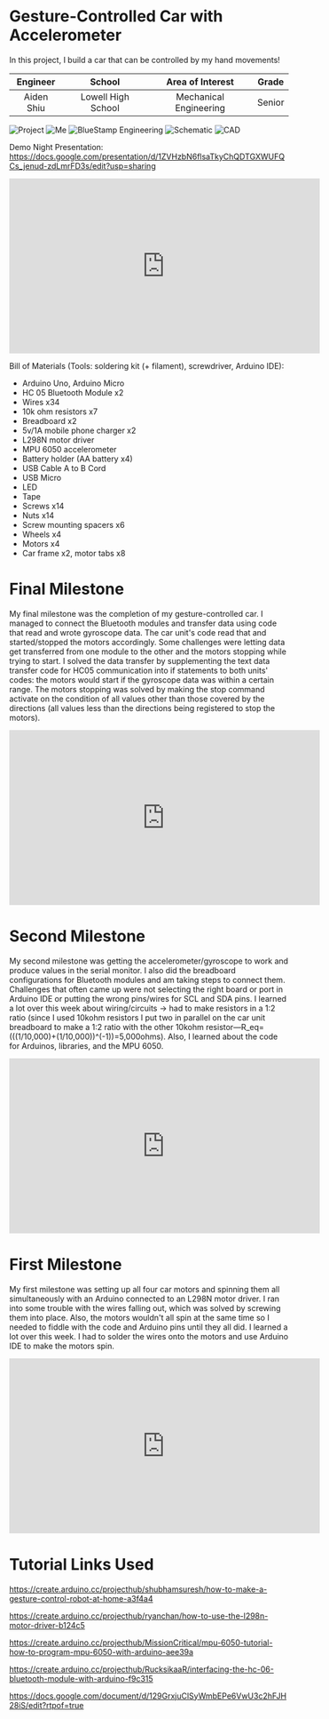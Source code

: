 ﻿# Gesture-Controlled Car with Accelerometer
In this project, I build a car that can be controlled by my hand movements!

| **Engineer** | **School** | **Area of Interest** | **Grade** |
|:--:|:--:|:--:|:--:|
| Aiden Shiu | Lowell High School | Mechanical Engineering | Senior

![Project](https://i.ibb.co/XFLxJ90/IMG-8334.jpg)
![Me](https://i.ibb.co/qrV6TLp/Me.jpg)
![BlueStamp Engineering](https://static.wixstatic.com/media/d1d841_095ca2fd341e499988531cbf9bc9d2fe~mv2.png/v1/fill/w_1000,h_318,al_c,usm_0.66_1.00_0.01/d1d841_095ca2fd341e499988531cbf9bc9d2fe~mv2.png)
![Schematic](https://i.ibb.co/yXN41xk/Schematic-V1.png)
![CAD](https://i.ibb.co/0yPRhBd/CAD-V1.png)

Demo Night Presentation: https://docs.google.com/presentation/d/1ZVHzbN6flsaTkyChQDTGXWUFQCs_jenud-zdLmrFD3s/edit?usp=sharing

<iframe width="560" height="315" src="https://www.youtube.com/embed/aK6Ukp75eJY" title="YouTube video player" frameborder="0" allow="accelerometer; autoplay; clipboard-write; encrypted-media; gyroscope; picture-in-picture" allowfullscreen></iframe>
<br />

Bill of Materials (Tools: soldering kit (+ filament), screwdriver, Arduino IDE):
- Arduino Uno, Arduino Micro
- HC 05 Bluetooth Module x2
- Wires x34
- 10k ohm resistors x7
- Breadboard x2
- 5v/1A mobile phone charger x2
- L298N motor driver
- MPU 6050 accelerometer
- Battery holder (AA battery x4)
- USB Cable A to B Cord
- USB Micro
- LED
- Tape
- Screws x14
- Nuts x14
- Screw mounting spacers x6
- Wheels x4
- Motors x4
- Car frame x2, motor tabs x8

# Final Milestone

My final milestone was the completion of my gesture-controlled car. I managed to connect the Bluetooth modules and transfer data using code that read and wrote gyroscope data. The car unit's code read that and started/stopped the motors accordingly. Some challenges were letting data get transferred from one module to the other and the motors stopping while trying to start. I solved the data transfer by supplementing the text data transfer code for HC05 communication into if statements to both units' codes: the motors would start if the gyroscope data was within a certain range. The motors stopping was solved by making the stop command activate on the condition of all values other than those covered by the directions (all values less than the directions being registered to stop the motors).

<iframe width="560" height="315" src="https://www.youtube.com/embed/z79fxv7lb4Q" title="YouTube video player" frameborder="0" allow="accelerometer; autoplay; clipboard-write; encrypted-media; gyroscope; picture-in-picture" allowfullscreen></iframe>
<br />

# Second Milestone

My second milestone was getting the accelerometer/gyroscope to work and produce values in the serial monitor. I also did the breadboard configurations for Bluetooth modules and am taking steps to connect them. Challenges that often came up were not selecting the right board or port in Arduino IDE or putting the wrong pins/wires for SCL and SDA pins. I learned a lot over this week about wiring/circuits -> had to make resistors in a 1:2 ratio (since I used 10kohm resistors I put two in parallel on the car unit breadboard to make a 1:2 ratio with the other 10kohm resistor—R_eq=(((1/10,000)+(1/10,000))^(-1))=5,000ohms). Also, I learned about the code for Arduinos, libraries, and the MPU 6050. 

<iframe width="560" height="315" src="https://www.youtube.com/embed/pNDEMt8qtAY" title="YouTube video player" frameborder="0" allow="accelerometer; autoplay; clipboard-write; encrypted-media; gyroscope; picture-in-picture" allowfullscreen></iframe>
<br />

# First Milestone
  
My first milestone was setting up all four car motors and spinning them all simultaneously with an Arduino connected to an L298N motor driver. I ran into some trouble with the wires falling out, which was solved by screwing them into place. Also, the motors wouldn't all spin at the same time so I needed to fiddle with the code and Arduino pins until they all did. I learned a lot over this week. I had to solder the wires onto the motors and use Arduino IDE to make the motors spin.

<iframe width="560" height="315" src="https://www.youtube.com/embed/3ywsrFl8mXY" title="YouTube video player" frameborder="0" allow="accelerometer; autoplay; clipboard-write; encrypted-media; gyroscope; picture-in-picture" allowfullscreen></iframe>
<br />

# Tutorial Links Used

https://create.arduino.cc/projecthub/shubhamsuresh/how-to-make-a-gesture-control-robot-at-home-a3f4a4

https://create.arduino.cc/projecthub/ryanchan/how-to-use-the-l298n-motor-driver-b124c5

https://create.arduino.cc/projecthub/MissionCritical/mpu-6050-tutorial-how-to-program-mpu-6050-with-arduino-aee39a

https://create.arduino.cc/projecthub/RucksikaaR/interfacing-the-hc-06-bluetooth-module-with-arduino-f9c315

https://docs.google.com/document/d/129GrxjuClSyWmbEPe6VwU3c2hFJH28iS/edit?rtpof=true
